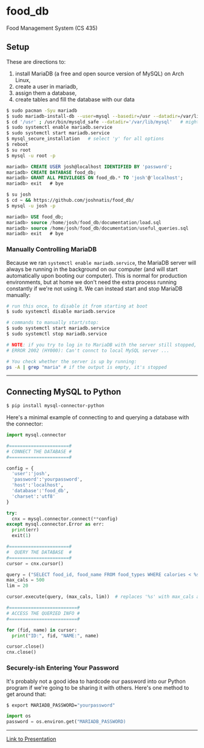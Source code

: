# food_db
Food Management System (CS 435)

## Setup
These are directions to:
1. install MariaDB (a free and open source version of MySQL) on Arch Linux,
2. create a user in mariadb,
3. assign them a database,
4. create tables and fill the database with our data
```bash
$ sudo pacman -Syu mariadb
$ sudo mariadb-install-db --user=mysql --basedir=/usr --datadir=/var/lib/mysql
$ cd '/usr' ; /usr/bin/mysqld_safe --datadir='/var/lib/mysql'   # might not be necessary
$ sudo systemctl enable mariadb.service
$ sudo systemctl start mariadb.service
$ mysql_secure_installation   # select 'y' for all options
$ reboot
$ su root
$ mysql -u root -p
```
```sql
mariadb> CREATE USER josh@localhost IDENTIFIED BY 'password';
mariadb> CREATE DATABASE food_db;
mariadb> GRANT ALL PRIVILEGES ON food_db.* TO 'josh'@'localhost';
mariadb> exit   # bye
```
```bash
$ su josh
$ cd ~ && https://github.com/joshnatis/food_db/
$ mysql -u josh -p
```
```sql
mariadb> USE food_db;
mariadb> source /home/josh/food_db/documentation/load.sql
mariadb> source /home/josh/food_db/documentation/useful_queries.sql
mariadb> exit   # bye
```
### Manually Controlling MariaDB
Because we ran `systemctl enable mariadb.service`, the MariaDB server will always be running in the background on our computer (and will start automatically upon booting our computer). This is normal for production environments, but at home we don't need the extra process running constantly if we're not using it. We can instead start and stop MariaDB manually:
```bash
# run this once, to disable it from starting at boot
$ sudo systemctl disable mariadb.service

# commands to manually start/stop:
$ sudo systemctl start mariadb.service
$ sudo systemctl stop mariadb.service

# NOTE: if you try to log in to MariaDB with the server still stopped, you'll get the following error:
# ERROR 2002 (HY000): Can't connct to local MySQL server ...

# You check whether the server is up by running:
ps -A | grep "maria" # if the output is empty, it's stopped
```
---
## Connecting MySQL to Python
```bash
$ pip install mysql-connector-python
```
Here's a minimal example of connecting to and querying a database with the connector:
```python
import mysql.connector

#======================#
# CONNECT THE DATABASE #
#======================#

config = {
  'user':'josh',
  'password':'yourpassword',
  'host':'localhost',
  'database':'food_db',
  'charset':'utf8'
}

try:
  cnx = mysql.connector.connect(**config)
except mysql.connector.Error as err:
  print(err)
  exit(1)

#======================#
#  QUERY THE DATABASE  #
#======================#
cursor = cnx.cursor()

query = ("SELECT food_id, food_name FROM food_types WHERE calories < %s LIMIT %s")
max_cals = 500
lim = 20

cursor.execute(query, (max_cals, lim))  # replaces '%s' with max_cals and lim, respectively

#=========================#
# ACCESS THE QUERIED INFO #
#=========================#

for (fid, name) in cursor:
  print("ID:", fid, "NAME:", name)

cursor.close()
cnx.close()
```
### Securely-ish Entering Your Password
It's probably not a good idea to hardcode our password into our Python program if we're going to be sharing it with others. Here's one method to get around that:
```bash
$ export MARIADB_PASSWORD="yourpassword"
```
```python
import os
password = os.environ.get("MARIADB_PASSWORD)
```

---

[Link to Presentation](https://docs.google.com/presentation/d/1YkzTePw4BZuKCEPLfe2GVGyBCsglpgu4ILT1aibKvCc/edit?usp=sharing)
